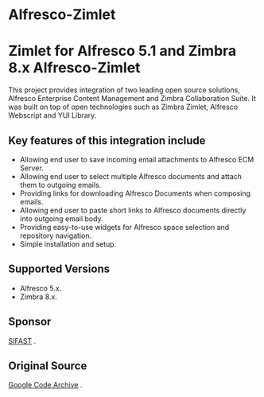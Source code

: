 # Alfresco-Zimlet
Zimlet for Alfresco 5.1 and Zimbra 8.x
Alfresco-Zimlet
===============

This project provides integration of two leading open source solutions, Alfresco Enterprise Content Management and Zimbra Collaboration Suite. It was built on top of open technologies such as Zimbra Zimlet, Alfresco Webscript and YUI Library.

Key features of this integration include
-----------------------------------------
 
 - Allowing end user to save incoming email attachments to Alfresco ECM Server.
 - Allowing end user to select multiple Alfresco documents and attach them to outgoing emails.
 - Providing links for downloading Alfresco Documents when composing emails.
 - Allowing end user to paste short links to Alfresco documents directly into outgoing email body.
 - Providing easy-to-use widgets for Alfresco space selection and repository navigation.
 - Simple installation and setup.
 
 Supported Versions
 ------------------
 - Alfresco 5.x. 
 - Zimbra 8.x.
  
 Sponsor
 ------------------
 [SIFAST][2] .
 
 Original Source
 ---------------
 [Google Code Archive][1] .
 
 
 [1]:  https://code.google.com/archive/p/alfresco-zimlet/
 [2]:  http://www.sifast.com/soci%C3%A9t%C3%A9/Tunisie-Sfax
